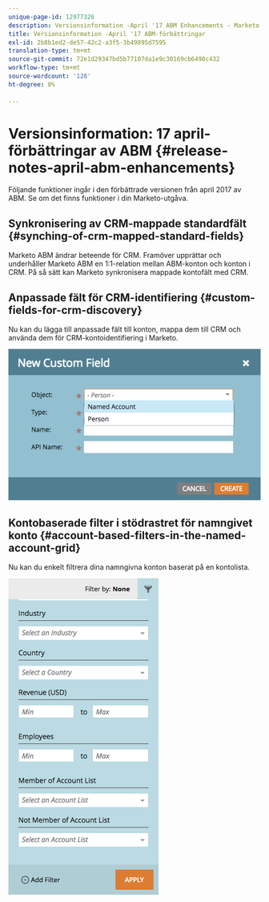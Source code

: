 ```yaml
---
unique-page-id: 12977326
description: Versionsinformation -April '17 ABM Enhancements - Marketo Docs - Produktdokumentation
title: Versionsinformation -April '17 ABM-förbättringar
exl-id: 2b8b1ed2-de57-42c2-a3f5-3b49895d7595
translation-type: tm+mt
source-git-commit: 72e1d29347bd5b77107da1e9c30169cb6490c432
workflow-type: tm+mt
source-wordcount: '128'
ht-degree: 0%

---
```


# Versionsinformation: 17 april-förbättringar av ABM {#release-notes-april-abm-enhancements}

Följande funktioner ingår i den förbättrade versionen från april 2017 av ABM. Se om det finns funktioner i din Marketo-utgåva.

## Synkronisering av CRM-mappade standardfält {#synching-of-crm-mapped-standard-fields}

Marketo ABM ändrar beteende för CRM. Framöver upprättar och underhåller Marketo ABM en 1:1-relation mellan ABM-konton och konton i CRM. På så sätt kan Marketo synkronisera mappade kontofält med CRM.

## Anpassade fält för CRM-identifiering {#custom-fields-for-crm-discovery}

Nu kan du lägga till anpassade fält till konton, mappa dem till CRM och använda dem för CRM-kontoidentifiering i Marketo.

![](assets/new-custom-field.png)

## Kontobaserade filter i stödrastret för namngivet konto {#account-based-filters-in-the-named-account-grid}

Nu kan du enkelt filtrera dina namngivna konton baserat på en kontolista.

![](assets/named-account-filters.png)
